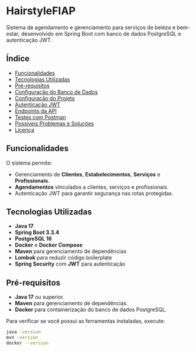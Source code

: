 # HairstyleFIAP

Sistema de agendamento e gerenciamento para serviços de beleza e bem-estar, desenvolvido em Spring Boot com banco de dados PostgreSQL e autenticação JWT.

## Índice
- [Funcionalidades](#funcionalidades)
- [Tecnologias Utilizadas](#tecnologias-utilizadas)
- [Pré-requisitos](#pré-requisitos)
- [Configuração do Banco de Dados](#configuração-do-banco-de-dados)
- [Configuração do Projeto](#configuração-do-projeto)
- [Autenticação JWT](#autenticação-jwt)
- [Endpoints da API](#endpoints-da-api)
- [Testes com Postman](#testes-com-postman)
- [Possíveis Problemas e Soluções](#possíveis-problemas-e-soluções)
- [Licença](#licença)

## Funcionalidades

O sistema permite:
- Gerenciamento de **Clientes**, **Estabelecimentos**, **Serviços** e **Profissionais**.
- **Agendamentos** vinculados a clientes, serviços e profissionais.
- Autenticação JWT para garantir segurança nas rotas protegidas.

## Tecnologias Utilizadas
- **Java 17**
- **Spring Boot 3.3.4**
- **PostgreSQL 16**
- **Docker** e **Docker Compose**
- **Maven** para gerenciamento de dependências
- **Lombok** para reduzir código boilerplate
- **Spring Security** com **JWT** para autenticação

## Pré-requisitos

- **Java 17** ou superior.
- **Maven** para gerenciamento de dependências.
- **Docker** para containerização do banco de dados PostgreSQL.

Para verificar se você possui as ferramentas instaladas, execute:
```bash
java -version
mvn -version
docker --version
